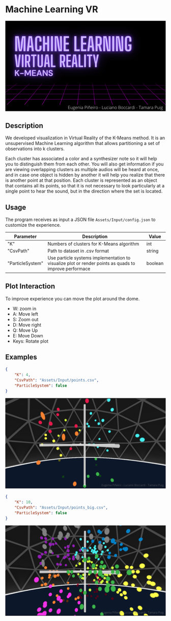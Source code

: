 # Machine Learning VR

![Autoencoder](./images/portada.png)

## Description
We developed visualization in Virtual Reality of the K-Means method. It is an unsupervised Machine Learning algorithm that allows partitioning a set of observations into k clusters.

Each cluster has associated a color and a synthesizer note so it will help you to distinguish them from each other. You will also get information if you are viewing overlapping clusters as multiple audios will be heard at once, and in case one object is hidden by another it will help you realize that there is another point at that position. Each cluster is represented as an object that contains all its points, so that it is not necessary to look particularly at a single point to hear the sound, but in the direction where the set is located.

## Usage 

The program receives as input a JSON file `Assets/Input/config.json` to customize the experience.  

| Parameter | Description                    | Value|
| ------------- | ------------------------------ | ------------- |
|"K"     |  Numbers of clusters for K-Means algorithm | int |
|"CsvPath"     | Path to dataset in .csv format  | string |
|"ParticleSystem"   | Use particle systems implementation to visualize plot or render points as quads to improve performace | boolean | 



## Plot Interaction
To improve experience you can move the plot around the dome.

- W: zoom in
- A: Move left 
- S: Zoom out
- D: Move right
- Q: Move Up
- E: Move Down 
- Keys: Rotate plot 


## Examples 


```json
{
    "K": 4,
    "CsvPath": "Assets/Input/points.csv",
    "ParticleSystem": false
}
```
![Points](./images/points.png)

```json
{
    "K": 10,
    "CsvPath": "Assets/Input/points_big.csv",
    "ParticleSystem": false
}
```
![Points big example](./images/points_big.png)


